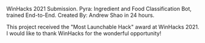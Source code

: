 WinHacks 2021 Submission. Pyra: Ingredient and Food Classification Bot, trained End-to-End. Created By: Andrew Shao in 24 hours.

This project received the "Most Launchable Hack" award at WinHacks 2021. I would like to thank WinHacks for the wonderful opportunity!
